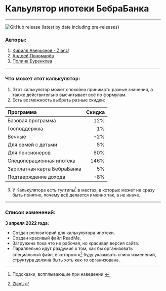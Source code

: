 # Кальулятор ипотеки БебраБанка
***
![GitHub release (latest by date including pre-releases)](https://img.shields.io/github/v/release/AzureLinker/BebraBank-Ipoteka?include_prereleases)
### Авторы:
1. [Кирилл Аверьянов - ZianU](https://github.com/AzureLinker) <a id="ZianU"></a>
2. [Андрей Пономарёв](https://github.com/ponomarevandrej881)
3. [Полина Буренкова](https://github.com/polina222232)
***
### Что может этот калькулятор:
1. Этот калькулятор может спокойно принимать разные значения, а также действительно высчитывает всё по формулам.
2. Есть возможность выбрать разные скидки:

| Программа | Скидка |
| :--- | ---: |
| Базовая программа | 12% |
| Господдержка | 1% |
| Вечные | +2% |
| Для семей с детьми | 5% |
|  Для пенсионеров | 60% |
| Спецоперационная ипотека |  146% |
| Зарплатная карта БебраБанка | 5% |
| Подтверждение дохода |  +8% |
3. У Калькулятора есть тултипы[^1] в местах, в которых может не сразу быть понятно, почему всё делается именно так, а не иначе.

***
### Список изменений:
__3 апреля 2022 года:__
- Создан репозиторий для калькулятора ипотеки.
- Создан красивый файл ReadMe.
- Загружена пока что не рабочая, но красивая версия сайта.
- Параллельно идут раздумия о том, как бы организовать специальный файл, в котором я[^2] буду указывать спиок изменений, структура должна быть хоть как-то организована.

[^1]: Подсказки, вспплывающие при наведении.
[^2]: [ZianU](#ZianU)
